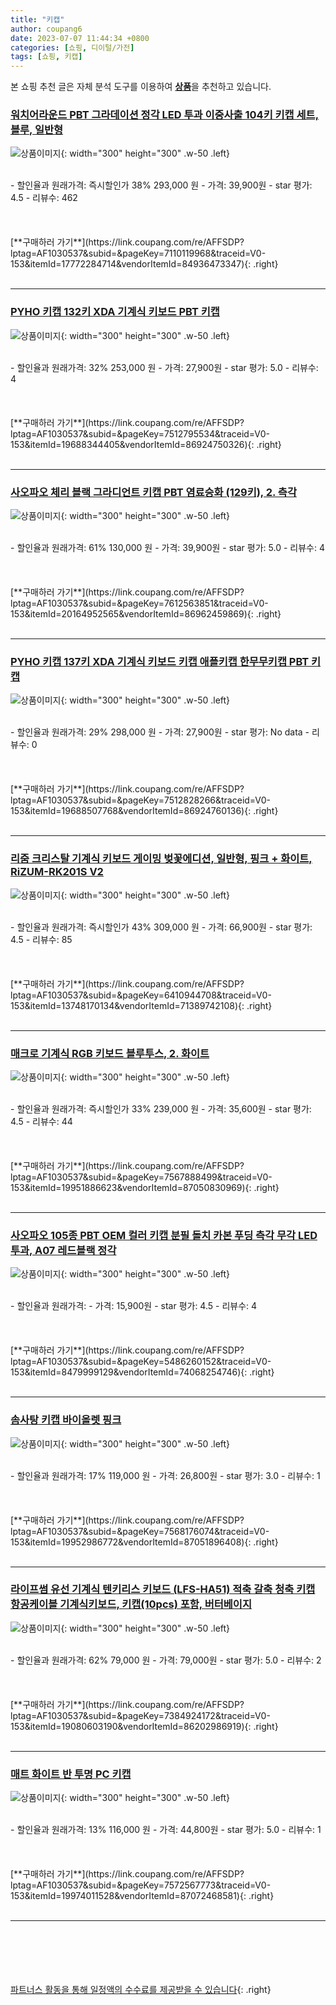 ```yaml
---
title: "키캡"
author: coupang6
date: 2023-07-07 11:44:34 +0800
categories: [쇼핑, 디이털/가전]
tags: [쇼핑, 키캡]
---
```


본 쇼핑 추천 글은 자체 분석 도구를 이용하여 [**상품**](https://link.coupang.com/a/bao1ui)을 추천하고 있습니다.

### [워치어라운드 PBT 그라데이션 정각 LED 투과 이중사출 104키 키캡 세트, 블루, 일반형](https://link.coupang.com/re/AFFSDP?lptag=AF1030537&subid=&pageKey=7110119968&traceid=V0-153&itemId=17772284714&vendorItemId=84936473347)

![상품이미지](https://thumbnail6.coupangcdn.com/thumbnails/remote/230x230ex/image/vendor_inventory/bc2e/90c138f69a983b9ba792358bdf0df1eb2c01c4c986fddde453e8643a41f0.jpg){: width="300" height="300" .w-50 .left}


<br>
- 할인율과 원래가격: 즉시할인가 38%  293,000   원
- 가격: 39,900원
- star 평가: 4.5
- 리뷰수: 462
<br>
<br>
<br>
<br>
[**구매하러 가기**](https://link.coupang.com/re/AFFSDP?lptag=AF1030537&subid=&pageKey=7110119968&traceid=V0-153&itemId=17772284714&vendorItemId=84936473347){: .right}
<br>
<br>

---

### [PYHO 키캡 132키 XDA 기계식 키보드 PBT 키캡](https://link.coupang.com/re/AFFSDP?lptag=AF1030537&subid=&pageKey=7512795534&traceid=V0-153&itemId=19688344405&vendorItemId=86924750326)

![상품이미지](https://thumbnail8.coupangcdn.com/thumbnails/remote/230x230ex/image/vendor_inventory/1dec/42cbcadf9af5e59cbb7fc47cff5b329fcd0fad285041f9b5ce95bbe69d1d.jpg){: width="300" height="300" .w-50 .left}


<br>
- 할인율과 원래가격: 32%  253,000   원
- 가격: 27,900원
- star 평가: 5.0
- 리뷰수: 4
<br>
<br>
<br>
<br>
[**구매하러 가기**](https://link.coupang.com/re/AFFSDP?lptag=AF1030537&subid=&pageKey=7512795534&traceid=V0-153&itemId=19688344405&vendorItemId=86924750326){: .right}
<br>
<br>

---

### [사오파오 체리 블랙 그라디언트 키캡 PBT 염료승화 (129키), 2. 측각](https://link.coupang.com/re/AFFSDP?lptag=AF1030537&subid=&pageKey=7612563851&traceid=V0-153&itemId=20164952565&vendorItemId=86962459869)

![상품이미지](https://thumbnail7.coupangcdn.com/thumbnails/remote/230x230ex/image/vendor_inventory/9dfd/792ce9ba370131a22f5d187e24ac2a57329bf1a3fc0a36f35827b703f417.jpg){: width="300" height="300" .w-50 .left}


<br>
- 할인율과 원래가격: 61%  130,000   원
- 가격: 39,900원
- star 평가: 5.0
- 리뷰수: 4
<br>
<br>
<br>
<br>
[**구매하러 가기**](https://link.coupang.com/re/AFFSDP?lptag=AF1030537&subid=&pageKey=7612563851&traceid=V0-153&itemId=20164952565&vendorItemId=86962459869){: .right}
<br>
<br>

---

### [PYHO 키캡 137키 XDA 기계식 키보드 키캡 애플키캡 한무무키캡 PBT 키캡](https://link.coupang.com/re/AFFSDP?lptag=AF1030537&subid=&pageKey=7512828266&traceid=V0-153&itemId=19688507768&vendorItemId=86924760136)

![상품이미지](https://thumbnail8.coupangcdn.com/thumbnails/remote/230x230ex/image/vendor_inventory/c4bf/0f9b4a4342fdd3375577076c981176e387f2722560a1fe4a321bd3dbea5d.jpg){: width="300" height="300" .w-50 .left}


<br>
- 할인율과 원래가격: 29%  298,000   원
- 가격: 27,900원
- star 평가: No data
- 리뷰수: 0
<br>
<br>
<br>
<br>
[**구매하러 가기**](https://link.coupang.com/re/AFFSDP?lptag=AF1030537&subid=&pageKey=7512828266&traceid=V0-153&itemId=19688507768&vendorItemId=86924760136){: .right}
<br>
<br>

---

### [리줌 크리스탈 기계식 키보드 게이밍 벚꽃에디션, 일반형, 핑크 + 화이트, RiZUM-RK201S V2](https://link.coupang.com/re/AFFSDP?lptag=AF1030537&subid=&pageKey=6410944708&traceid=V0-153&itemId=13748170134&vendorItemId=71389742108)

![상품이미지](https://thumbnail6.coupangcdn.com/thumbnails/remote/230x230ex/image/vendor_inventory/bce1/41f588c563e4482f6b12997463a0d22b97ab9cf219b4d4d2540c1f5245c5.jpg){: width="300" height="300" .w-50 .left}


<br>
- 할인율과 원래가격: 즉시할인가 43%  309,000   원
- 가격: 66,900원
- star 평가: 4.5
- 리뷰수: 85
<br>
<br>
<br>
<br>
[**구매하러 가기**](https://link.coupang.com/re/AFFSDP?lptag=AF1030537&subid=&pageKey=6410944708&traceid=V0-153&itemId=13748170134&vendorItemId=71389742108){: .right}
<br>
<br>

---

### [매크로 기계식 RGB 키보드 블루투스, 2. 화이트](https://link.coupang.com/re/AFFSDP?lptag=AF1030537&subid=&pageKey=7567888499&traceid=V0-153&itemId=19951886623&vendorItemId=87050830969)

![상품이미지](https://thumbnail10.coupangcdn.com/thumbnails/remote/230x230ex/image/vendor_inventory/942a/8e2a9be0047952487fd8d6c7f87857f964db75c6bb0188f39b10c6b1c39d.jpg){: width="300" height="300" .w-50 .left}


<br>
- 할인율과 원래가격: 즉시할인가 33%  239,000   원
- 가격: 35,600원
- star 평가: 4.5
- 리뷰수: 44
<br>
<br>
<br>
<br>
[**구매하러 가기**](https://link.coupang.com/re/AFFSDP?lptag=AF1030537&subid=&pageKey=7567888499&traceid=V0-153&itemId=19951886623&vendorItemId=87050830969){: .right}
<br>
<br>

---

### [사오파오 105종 PBT OEM 컬러 키캡 분필 돌치 카본 푸딩 측각 무각 LED투과, A07 레드블랙 정각](https://link.coupang.com/re/AFFSDP?lptag=AF1030537&subid=&pageKey=5486260152&traceid=V0-153&itemId=8479999129&vendorItemId=74068254746)

![상품이미지](https://thumbnail8.coupangcdn.com/thumbnails/remote/230x230ex/image/vendor_inventory/ee72/3e775b8f9238a3d23a16e362c24abe539365f3b26a8a2d939e03e9943d0e.jpg){: width="300" height="300" .w-50 .left}


<br>
- 할인율과 원래가격: 
- 가격: 15,900원
- star 평가: 4.5
- 리뷰수: 4
<br>
<br>
<br>
<br>
[**구매하러 가기**](https://link.coupang.com/re/AFFSDP?lptag=AF1030537&subid=&pageKey=5486260152&traceid=V0-153&itemId=8479999129&vendorItemId=74068254746){: .right}
<br>
<br>

---

### [솜사탕 키캡 바이올렛 핑크](https://link.coupang.com/re/AFFSDP?lptag=AF1030537&subid=&pageKey=7568176074&traceid=V0-153&itemId=19952986772&vendorItemId=87051896408)

![상품이미지](https://thumbnail10.coupangcdn.com/thumbnails/remote/230x230ex/image/vendor_inventory/eea3/ed5d0278c5cb532f9a91eee4ad2fae8e38bae39adf5a67cb8550a286a1b7.jpg){: width="300" height="300" .w-50 .left}


<br>
- 할인율과 원래가격: 17%  119,000   원
- 가격: 26,800원
- star 평가: 3.0
- 리뷰수: 1
<br>
<br>
<br>
<br>
[**구매하러 가기**](https://link.coupang.com/re/AFFSDP?lptag=AF1030537&subid=&pageKey=7568176074&traceid=V0-153&itemId=19952986772&vendorItemId=87051896408){: .right}
<br>
<br>

---

### [라이프썸 유선 기계식 텐키리스 키보드 (LFS-HA51) 적축 갈축 청축 키캡 항공케이블 기계식키보드, 키캡(10pcs) 포함, 버터베이지](https://link.coupang.com/re/AFFSDP?lptag=AF1030537&subid=&pageKey=7384924172&traceid=V0-153&itemId=19080603190&vendorItemId=86202986919)

![상품이미지](https://thumbnail9.coupangcdn.com/thumbnails/remote/230x230ex/image/vendor_inventory/715e/1594810beba381de549bb736d18be1fa024a609cd4a2ebd8c593120d3795.jpg){: width="300" height="300" .w-50 .left}


<br>
- 할인율과 원래가격: 62%  79,000   원
- 가격: 79,000원
- star 평가: 5.0
- 리뷰수: 2
<br>
<br>
<br>
<br>
[**구매하러 가기**](https://link.coupang.com/re/AFFSDP?lptag=AF1030537&subid=&pageKey=7384924172&traceid=V0-153&itemId=19080603190&vendorItemId=86202986919){: .right}
<br>
<br>

---

### [매트 화이트 반 투명 PC 키캡](https://link.coupang.com/re/AFFSDP?lptag=AF1030537&subid=&pageKey=7572567773&traceid=V0-153&itemId=19974011528&vendorItemId=87072468581)

![상품이미지](https://thumbnail8.coupangcdn.com/thumbnails/remote/230x230ex/image/vendor_inventory/5b96/78e493fdf259f625dad0d61f757a0c951b7ba49814c6970752fe9ddd9523.png){: width="300" height="300" .w-50 .left}


<br>
- 할인율과 원래가격: 13%  116,000   원
- 가격: 44,800원
- star 평가: 5.0
- 리뷰수: 1
<br>
<br>
<br>
<br>
[**구매하러 가기**](https://link.coupang.com/re/AFFSDP?lptag=AF1030537&subid=&pageKey=7572567773&traceid=V0-153&itemId=19974011528&vendorItemId=87072468581){: .right}
<br>
<br>

---
<br><br><br><br><br> [파트너스 활동을 통해 일정액의 수수료를 제공받을 수 있습니다](https://link.coupang.com/a/bao1ui){: .right}